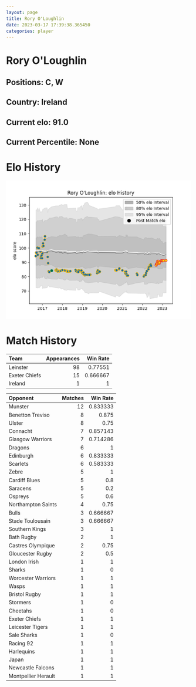 ```yaml
---  
layout: page  
title: Rory O'Loughlin  
date: 2023-03-17 17:39:38.365450  
categories: player  
---
```

# Rory O'Loughlin

## Positions: C, W

## Country: Ireland

## Current elo: 91.0

## Current Percentile: None

# Elo History


![elo history](history_RoryO'Loughlin.png)
# Match History


| Team          |   Appearances |   Win Rate |
|:--------------|--------------:|-----------:|
| Leinster      |            98 |   0.77551  |
| Exeter Chiefs |            15 |   0.666667 |
| Ireland       |             1 |   1        |

| Opponent            |   Matches |   Win Rate |
|:--------------------|----------:|-----------:|
| Munster             |        12 |   0.833333 |
| Benetton Treviso    |         8 |   0.875    |
| Ulster              |         8 |   0.75     |
| Connacht            |         7 |   0.857143 |
| Glasgow Warriors    |         7 |   0.714286 |
| Dragons             |         6 |   1        |
| Edinburgh           |         6 |   0.833333 |
| Scarlets            |         6 |   0.583333 |
| Zebre               |         5 |   1        |
| Cardiff Blues       |         5 |   0.8      |
| Saracens            |         5 |   0.2      |
| Ospreys             |         5 |   0.6      |
| Northampton Saints  |         4 |   0.75     |
| Bulls               |         3 |   0.666667 |
| Stade Toulousain    |         3 |   0.666667 |
| Southern Kings      |         3 |   1        |
| Bath Rugby          |         2 |   1        |
| Castres Olympique   |         2 |   0.75     |
| Gloucester Rugby    |         2 |   0.5      |
| London Irish        |         1 |   1        |
| Sharks              |         1 |   0        |
| Worcester Warriors  |         1 |   1        |
| Wasps               |         1 |   1        |
| Bristol Rugby       |         1 |   1        |
| Stormers            |         1 |   0        |
| Cheetahs            |         1 |   0        |
| Exeter Chiefs       |         1 |   1        |
| Leicester Tigers    |         1 |   1        |
| Sale Sharks         |         1 |   0        |
| Racing 92           |         1 |   1        |
| Harlequins          |         1 |   1        |
| Japan               |         1 |   1        |
| Newcastle Falcons   |         1 |   1        |
| Montpellier Herault |         1 |   1        |